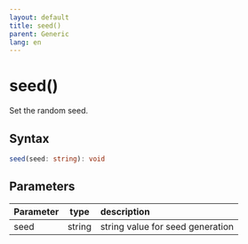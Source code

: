 ```yaml
---
layout: default
title: seed()
parent: Generic
lang: en
---
```


# seed()

Set the random seed.

## Syntax

```typescript
seed(seed: string): void
```

## Parameters



| Parameter |        type        | description                                                         |
| :-------- | :-----------------: | :------------------------------------------------------------------ |
| seed  | string | string value for seed generation |